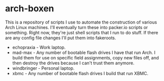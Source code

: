 arch-boxen
==========

This is a repository of scripts I use to automate the construction of various Arch Linux machines.  I'll eventually turn these into packer.io scripts or something.  Right now, they're just shell scripts that I run to do stuff.  If there are any config file changes I'll put them into fakeroots.

* echopraxia - Work laptop.
* mad-max - Any number of bootable flash drives I have that run Arch.  I build them for use on specific field assignments, copy new files off, and then destroy the drives because I can't trust them anymore.
* windbringer - Personal laptop.
* xbmc - Any number of bootable flash drives I build that run XBMC.

